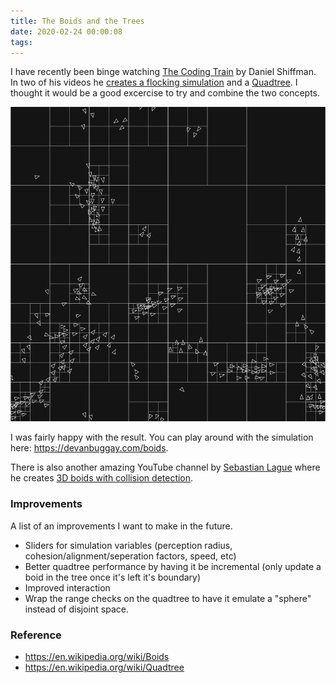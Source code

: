 ```yaml
---
title: The Boids and the Trees
date: 2020-02-24 00:00:08
tags:
---
```


I have recently been binge watching [The Coding Train](https://www.youtube.com/user/shiffman) by Daniel Shiffman. In two of his videos he [creates a flocking simulation](https://www.youtube.com/watch?v=mhjuuHl6qHM) and a [Quadtree](https://www.youtube.com/watch?v=OJxEcs0w_kE). I thought it would be a good excercise to try and combine the two concepts. 

[![quadtree](/images/quadtree.png)](https://devanbuggay.com/boids)

I was fairly happy with the result. You can play around with the simulation here: https://devanbuggay.com/boids.

There is also another amazing YouTube channel by [Sebastian Lague](https://www.youtube.com/channel/UCmtyQOKKmrMVaKuRXz02jbQ) where he creates [3D boids with collision detection](https://www.youtube.com/watch?v=bqtqltqcQhw).

### Improvements

A list of an improvements I want to make in the future.

- Sliders for simulation variables (perception radius, cohesion/alignment/seperation factors, speed, etc)
- Better quadtree performance by having it be incremental (only update a boid in the tree once it's left it's boundary)
- Improved interaction
- Wrap the range checks on the quadtree to have it emulate a "sphere" instead of disjoint space.

### Reference
- https://en.wikipedia.org/wiki/Boids
- https://en.wikipedia.org/wiki/Quadtree